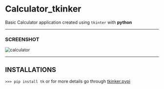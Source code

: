# Calculator_tkinker
Basic Calculator application created using  `tkinter` with **python**

---
### SCREENSHOT
![calculator](https://user-images.githubusercontent.com/84904193/124069885-98c6a880-da5a-11eb-912e-6a572556fc9f.png)

---
## INSTALLATIONS
`>>> pip install tk` or for more details go through [tkinker.pypi](https://pypi.org/project/tk/)
